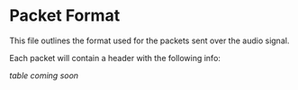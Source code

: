 # Packet Format
This file outlines the format used for the packets sent over the audio signal.  

Each packet will contain a header with the following info:

*table coming soon*
